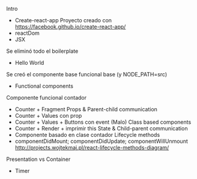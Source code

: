 Intro
* Create-react-app Proyecto creado con https://facebook.github.io/create-react-app/
* reactDom
* JSX

Se eliminó todo el boilerplate
* Hello World

Se creó el componente base funcional base (y NODE_PATH=src)
* Functional components

Componente funcional contador
* Counter + Fragment
Props & Parent-child communication
* Counter + Values con prop
* Counter + Values + Buttons con event (Malo)
Class based components
* Counter + Render + imprimir this
State & Child-parent communication
* Componente basado en clase contador
Lifecycle methods
* componentDidMount; componentDidUpdate; componentWillUnmount
http://projects.wojtekmaj.pl/react-lifecycle-methods-diagram/

Presentation vs Container
* Timer


